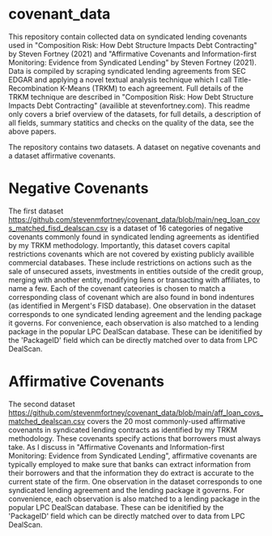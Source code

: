 # covenant_data

This repository contain collected data on syndicated lending covenants used in "Composition Risk: How Debt Structure Impacts Debt Contracting" by Steven Fortney (2021) and "Affirmative Covenants and Information-first Monitoring: Evidence from Syndicated Lending" by Steven Fortney (2021). Data is compiled by scraping syndicated lending agreements from SEC EDGAR and applying a novel textual analysis technique which I call Title-Recombination K-Means (TRKM) to each agreement. Full details of the TRKM technique are described in "Composition Risk: How Debt Structure Impacts Debt Contracting" (availible at stevenfortney.com). This readme only covers a brief overview of the datasets, for full details, a description of all fields, summary statitics and checks on the quality of the data, see the above papers. 

The repository contains two datasets. A dataset on negative covenants and a dataset affirmative covenants.

# Negative Covenants 

The first dataset https://github.com/stevenmfortney/covenant_data/blob/main/neg_loan_covs_matched_fisd_dealscan.csv is a dataset of 16 categories of negative covenants commonly found in syndicated lending agreements as identified by my TRKM methodology. Importantly, this dataset covers capital restrictions covenants which are not covered by existing publicly availible commercial databases. These include restrictions on actions such as the sale of unsecured assets, investments in entities outside of the credit group, merging with another entity, modifying liens or transacting with affiliates, to name a few. Each of the covenant cateories is chosen to match a corresponding class of covenant which are also found in bond indentures (as identified in Mergent's FISD database). One observation in the dataset corresponds to one syndicated lending agreement and the lending package it governs. For convenience, each observation is also matched to a lending package in the popular LPC DealScan database. These can be idenitified by the 'PackageID' field which can be directly matched over to data from LPC DealScan.    


# Affirmative Covenants 

The second dataset https://github.com/stevenmfortney/covenant_data/blob/main/aff_loan_covs_matched_dealscan.csv covers the 20 most commonly-used affirmative covenants in syndicated lending contracts as identified by my TRKM methodology. These covenants specify actions that borrowers must always take. As I discuss in "Affirmative Covenants and Information-first Monitoring: Evidence from Syndicated Lending", affirmative covenants are typically employed to make sure that banks can extract information from their borrowers and that the information they do extract is accurate to the current state of the firm. One observation in the dataset corresponds to one syndicated lending agreement and the lending package it governs. For convenience, each observation is also matched to a lending package in the popular LPC DealScan database. These can be idenitified by the 'PackageID' field which can be directly matched over to data from LPC DealScan.
